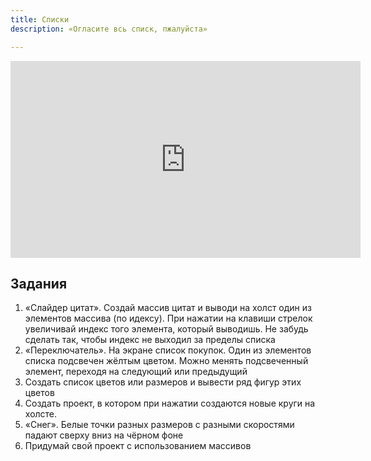 ```yaml
---
title: Списки
description: «Огласите всь списк, пжалуйста»

---
```


<iframe width="560" height="315" src="https://www.youtube.com/embed/sRRhfr4IShc" frameborder="0" allow="accelerometer; autoplay; clipboard-write; encrypted-media; gyroscope; picture-in-picture" allowfullscreen></iframe>

## Задания

1. «Слайдер цитат». Создай массив цитат и выводи на холст один из элементов массива (по идексу). При нажатии на клавиши стрелок увеличивай индекс того элемента, который выводишь. Не забудь сделать так, чтобы индекс не выходил за пределы списка
1. «Переключатель». На экране список покупок. Один из элементов списка подсвечен жёлтым цветом. Можно менять подсвеченный элемент, переходя на следующий или предыдущий	
1. Создать список цветов или размеров и вывести ряд фигур этих цветов
1. Создать проект, в котором при нажатии создаются новые круги на холсте.
1. «Снег». Белые точки разных размеров с разными скоростями падают сверху вниз на чёрном фоне
1. Придумай свой проект с использованием массивов
